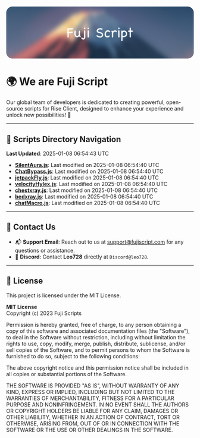 ![Banner](.github/b.webp)

# 🌍 **We are Fuji Script**

Our global team of developers is dedicated to creating powerful, open-source scripts for Rise Client, designed to enhance your experience and unlock new possibilities! 🌟

---
<!-- SCRIPTS_NAVIGATION_START -->
## 📂 **Scripts Directory Navigation**

**Last Updated**: 2025-01-08 06:54:43 UTC

- **[SilentAura.js](scripts/SilentAura.js)**: Last modified on 2025-01-08 06:54:40 UTC
- **[ChatBypass.js](scripts/ChatBypass.js)**: Last modified on 2025-01-08 06:54:40 UTC
- **[jetpackFly.js](scripts/jetpackFly.js)**: Last modified on 2025-01-08 06:54:40 UTC
- **[velocityHylex.js](scripts/velocityHylex.js)**: Last modified on 2025-01-08 06:54:40 UTC
- **[chestxray.js](scripts/chestxray.js)**: Last modified on 2025-01-08 06:54:40 UTC
- **[bedxray.js](scripts/bedxray.js)**: Last modified on 2025-01-08 06:54:40 UTC
- **[chatMacro.js](scripts/chatMacro.js)**: Last modified on 2025-01-08 06:54:40 UTC

<!-- SCRIPTS_NAVIGATION_END -->

---

## 💬 **Contact Us**  
- 📬 **Support Email**: Reach out to us at [support@fujiscript.com](mailto:support@fujiscript.com) for any questions or assistance.  
- 💬 **Discord**: Contact **Leo728** directly at `Discord@leo728`.

---

## 📜 **License**

This project is licensed under the MIT License.  

**MIT License**  
Copyright (c) 2023 Fuji Scripts  

Permission is hereby granted, free of charge, to any person obtaining a copy of this software and associated documentation files (the "Software"), to deal in the Software without restriction, including without limitation the rights to use, copy, modify, merge, publish, distribute, sublicense, and/or sell copies of the Software, and to permit persons to whom the Software is furnished to do so, subject to the following conditions:  

The above copyright notice and this permission notice shall be included in all copies or substantial portions of the Software.  

THE SOFTWARE IS PROVIDED "AS IS", WITHOUT WARRANTY OF ANY KIND, EXPRESS OR IMPLIED, INCLUDING BUT NOT LIMITED TO THE WARRANTIES OF MERCHANTABILITY, FITNESS FOR A PARTICULAR PURPOSE AND NONINFRINGEMENT. IN NO EVENT SHALL THE AUTHORS OR COPYRIGHT HOLDERS BE LIABLE FOR ANY CLAIM, DAMAGES OR OTHER LIABILITY, WHETHER IN AN ACTION OF CONTRACT, TORT OR OTHERWISE, ARISING FROM, OUT OF OR IN CONNECTION WITH THE SOFTWARE OR THE USE OR OTHER DEALINGS IN THE SOFTWARE.  

